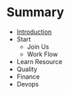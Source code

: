 # Summary

* [Introduction](README.md)
* Start
   * Join Us
   * Work Flow
* Learn Resource
* Quality
* Finance
* Devops

